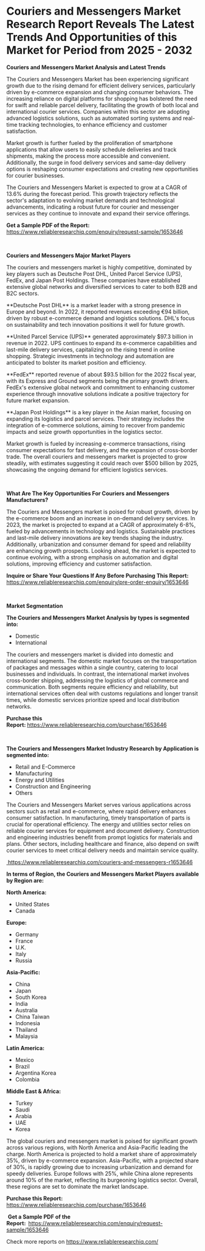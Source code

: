 <p><h1>Couriers and Messengers Market Research Report Reveals The Latest Trends And Opportunities of this Market for Period from 2025 - 2032</h1></p><p><strong>Couriers and Messengers Market Analysis and Latest Trends</strong></p>
<p><p>The Couriers and Messengers Market has been experiencing significant growth due to the rising demand for efficient delivery services, particularly driven by e-commerce expansion and changing consumer behaviors. The increasing reliance on digital platforms for shopping has bolstered the need for swift and reliable parcel delivery, facilitating the growth of both local and international courier services. Companies within this sector are adopting advanced logistics solutions, such as automated sorting systems and real-time tracking technologies, to enhance efficiency and customer satisfaction.</p><p>Market growth is further fueled by the proliferation of smartphone applications that allow users to easily schedule deliveries and track shipments, making the process more accessible and convenient. Additionally, the surge in food delivery services and same-day delivery options is reshaping consumer expectations and creating new opportunities for courier businesses.</p><p>The Couriers and Messengers Market is expected to grow at a CAGR of 13.6% during the forecast period. This growth trajectory reflects the sector's adaptation to evolving market demands and technological advancements, indicating a robust future for courier and messenger services as they continue to innovate and expand their service offerings.</p></p>
<p><strong>Get a Sample PDF of the Report:&nbsp;</strong> <a href="https://www.reliableresearchiq.com/enquiry/request-sample/1653646?utm_campaign=2953&utm_medium=2&utm_source=Github&utm_content=ia&utm_term=06032025&utm_id=couriers-and-messengers">https://www.reliableresearchiq.com/enquiry/request-sample/1653646</a></p>
<p>&nbsp;</p>
<p><strong>Couriers and Messengers Major Market Players</strong></p>
<p><p>The couriers and messengers market is highly competitive, dominated by key players such as Deutsche Post DHL, United Parcel Service (UPS), FedEx, and Japan Post Holdings. These companies have established extensive global networks and diversified services to cater to both B2B and B2C sectors.</p><p>**Deutsche Post DHL** is a market leader with a strong presence in Europe and beyond. In 2022, it reported revenues exceeding €94 billion, driven by robust e-commerce demand and logistics solutions. DHL's focus on sustainability and tech innovation positions it well for future growth.</p><p>**United Parcel Service (UPS)** generated approximately $97.3 billion in revenue in 2022. UPS continues to expand its e-commerce capabilities and last-mile delivery services, capitalizing on the rising trend in online shopping. Strategic investments in technology and automation are anticipated to bolster its market position and efficiency.</p><p>**FedEx** reported revenue of about $93.5 billion for the 2022 fiscal year, with its Express and Ground segments being the primary growth drivers. FedEx's extensive global network and commitment to enhancing customer experience through innovative solutions indicate a positive trajectory for future market expansion.</p><p>**Japan Post Holdings** is a key player in the Asian market, focusing on expanding its logistics and parcel services. Their strategy includes the integration of e-commerce solutions, aiming to recover from pandemic impacts and seize growth opportunities in the logistics sector.</p><p>Market growth is fueled by increasing e-commerce transactions, rising consumer expectations for fast delivery, and the expansion of cross-border trade. The overall couriers and messengers market is projected to grow steadily, with estimates suggesting it could reach over $500 billion by 2025, showcasing the ongoing demand for efficient logistics services.</p></p>
<p>&nbsp;</p>
<p><strong>What Are The Key Opportunities For Couriers and Messengers Manufacturers?</strong></p>
<p><p>The Couriers and Messengers market is poised for robust growth, driven by the e-commerce boom and an increase in on-demand delivery services. In 2023, the market is projected to expand at a CAGR of approximately 6-8%, fueled by advancements in technology and logistics. Sustainable practices and last-mile delivery innovations are key trends shaping the industry. Additionally, urbanization and consumer demand for speed and reliability are enhancing growth prospects. Looking ahead, the market is expected to continue evolving, with a strong emphasis on automation and digital solutions, improving efficiency and customer satisfaction.</p></p>
<p><strong>Inquire or Share Your Questions If Any Before Purchasing This Report:</strong> <a href="https://www.reliableresearchiq.com/enquiry/pre-order-enquiry/1653646?utm_campaign=2953&utm_medium=2&utm_source=Github&utm_content=ia&utm_term=06032025&utm_id=couriers-and-messengers">https://www.reliableresearchiq.com/enquiry/pre-order-enquiry/1653646</a></p>
<p>&nbsp;</p>
<p><strong>Market Segmentation</strong></p>
<p><strong>The Couriers and Messengers Market Analysis by types is segmented into:</strong></p>
<p><ul><li>Domestic</li><li>International</li></ul></p>
<p><p>The couriers and messengers market is divided into domestic and international segments. The domestic market focuses on the transportation of packages and messages within a single country, catering to local businesses and individuals. In contrast, the international market involves cross-border shipping, addressing the logistics of global commerce and communication. Both segments require efficiency and reliability, but international services often deal with customs regulations and longer transit times, while domestic services prioritize speed and local distribution networks.</p></p>
<p><strong>Purchase this Report:&nbsp;</strong><a href="https://www.reliableresearchiq.com/purchase/1653646?utm_campaign=2953&utm_medium=2&utm_source=Github&utm_content=ia&utm_term=06032025&utm_id=couriers-and-messengers">https://www.reliableresearchiq.com/purchase/1653646</a></p>
<p>&nbsp;</p>
<p><strong>The Couriers and Messengers Market Industry Research by Application is segmented into:</strong></p>
<p><ul><li>Retail and E-Commerce</li><li>Manufacturing</li><li>Energy and Utilities</li><li>Construction and Engineering</li><li>Others</li></ul></p>
<p><p>The Couriers and Messengers Market serves various applications across sectors such as retail and e-commerce, where rapid delivery enhances consumer satisfaction. In manufacturing, timely transportation of parts is crucial for operational efficiency. The energy and utilities sector relies on reliable courier services for equipment and document delivery. Construction and engineering industries benefit from prompt logistics for materials and plans. Other sectors, including healthcare and finance, also depend on swift courier services to meet critical delivery needs and maintain service quality.</p></p>
<p><a href="https://www.reliableresearchiq.com/couriers-and-messengers-r1653646?utm_campaign=2953&utm_medium=2&utm_source=Github&utm_content=ia&utm_term=06032025&utm_id=couriers-and-messengers">&nbsp;https://www.reliableresearchiq.com/couriers-and-messengers-r1653646</a></p>
<p><strong>In terms of Region, the Couriers and Messengers Market Players available by Region are:</strong></p>
<p>
    <p> <strong> North America: </strong>
        <ul>
            <li>United States</li>
            <li>Canada</li>
        </ul>
        </p> 
    <p> <strong> Europe: </strong>
        <ul>
            <li>Germany</li>
            <li>France</li>
            <li>U.K.</li>
            <li>Italy</li>
            <li>Russia</li>
        </ul>
        </p> 
    <p> <strong> Asia-Pacific: </strong>
        <ul>
            <li>China</li>
            <li>Japan</li>
            <li>South Korea</li>
            <li>India</li>
            <li>Australia</li>
            <li>China Taiwan</li>
            <li>Indonesia</li>
            <li>Thailand</li>
            <li>Malaysia</li>
        </ul>
        </p> 
    <p> <strong> Latin America: </strong>
        <ul>
            <li>Mexico</li>
            <li>Brazil</li>
            <li>Argentina Korea</li>
            <li>Colombia</li>
        </ul>
        </p> 
    <p> <strong> Middle East & Africa: </strong>
        <ul>
            <li>Turkey</li>
            <li>Saudi</li>
            <li>Arabia</li>
            <li>UAE</li>
            <li>Korea</li>
        </ul>
    </p>
    </p>
<p><p>The global couriers and messengers market is poised for significant growth across various regions, with North America and Asia-Pacific leading the charge. North America is projected to hold a market share of approximately 35%, driven by e-commerce expansion. Asia-Pacific, with a projected share of 30%, is rapidly growing due to increasing urbanization and demand for speedy deliveries. Europe follows with 25%, while China alone represents around 10% of the market, reflecting its burgeoning logistics sector. Overall, these regions are set to dominate the market landscape.</p></p>
<p><strong>Purchase this Report: </strong><a href="https://www.reliableresearchiq.com/purchase/1653646?utm_campaign=2953&utm_medium=2&utm_source=Github&utm_content=ia&utm_term=06032025&utm_id=couriers-and-messengers">https://www.reliableresearchiq.com/purchase/1653646</a></p>
<p>&nbsp;<strong>Get a Sample PDF of the Report:&nbsp;&nbsp;</strong><a href="https://www.reliableresearchiq.com/enquiry/request-sample/1653646?utm_campaign=2953&utm_medium=2&utm_source=Github&utm_content=ia&utm_term=06032025&utm_id=couriers-and-messengers">https://www.reliableresearchiq.com/enquiry/request-sample/1653646</a></p>
<p><strong></strong></p>
<p>Check more reports on <a href="https://www.reliableresearchiq.com/?utm_campaign=2953&utm_medium=2&utm_source=Github&utm_content=ia&utm_term=06032025&utm_id=couriers-and-messengers">https://www.reliableresearchiq.com/</a></p>
